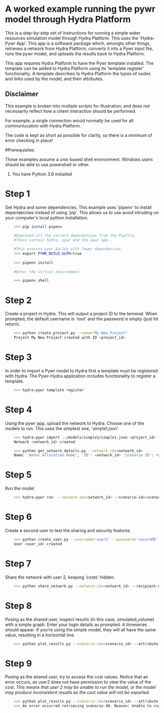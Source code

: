 # A worked example running the pywr model through Hydra Platform 
This is a step-by-step set of instructions for running a simple water resources
 simulation model through Hydra Platform. This uses the 'Hydra-Pywr App'. This app is a software package which, amongts other things, retrieves a network from Hydra Platform, converts it into a Pywr input file, runs the pywr model, and uploads the results back to Hydra Platform. 

This app requires Hydra Platform to have the Pywr template installed. The template can be added to Hydra Platform using its 'template register' functionality. A template describes to Hydra Platform the types of nodes and links used by the model, and their attributes.

## Disclaimer
This example is broken into multiple scripts for illustration, and does not necessarily reflect how a cliient interaction should be performed.

For example, a single connection would normally be used for all communiucation with Hydra Platform. 

The code is kept as short as possible for clarity, so there is a minimum of error
checking in place! 

#Prerequisites

These examples assume a unix-based shell environment. Windows users should be able
to use powershell or other.

1. You have Python 3.6 installed

# Step 1
Get Hydra and some dependencies. This example uses 'pipenv' to install dependecnies
instead of using 'pip'. This allows us to use avoid intruding on your computer's local python installation.

```bash
    >>> pip install pipenv
    
    #Download all the correct dependencies from the Pipfile.
    #These contain hydra, pywr and the pywr app..

    #This ensures pywr builds with fewer dependencies.
    >>> export PYWR_BUILD_GLPK=true
    
    >>> pipenv install
    
    #Enter the virtual environment

    >>> pipenv shell
```

# Step 2
Create a project in Hydra. This will output a project ID to the terminal.
When prompted, the default username is 'root' and the password is empty (just hit return).

```bash
    >>> python create_project.py --name="My New Project"
    Project My New Project created with ID <project_id>
```

# Step 3
In order to import a Pywr model to Hydra first a template must be registered with Hydra. The Pywr-Hydra application includes functionality to register a template.

```bash
    >>> hydra-pywr template register
```

# Step 4
Using the pywr app, upload the network to Hydra. Choose one of the models to run. This uses the simplest one, 'simple1.json'

```bash
    >>> hydra-pywr import ../models/simple1/simple1.json <project_id>
    Network <network_id> created 

    >>> python get_network_details.py --network-id=<network_id>
    Name: 'Water Allocation Demo', 'ID': <network_id> 'Scenario ID': <scenario_id>     
```

# Step 5
Run the model

```bash
    >>> hydra-pywr run  --network-id=<network_id> --scenario-id=<scenario_id>
```

# Step 6
Create a second user to test the sharing and security features

```bash
    >>> python create_user.py --username='user2' --password='secureME' 
    User <user_id> created
```

# Step 7
Share the network with user 2, keeping 'costs' hidden.

```bash
    >>> python share_network.py --network-id=<network_id> --recipient-username='user2' --hidden-attribute='cost'
```

# Step 8
Posing as the shared user, inspect results (in this case, simulated_volume) with a simple graph. Enter your login details as prompted. A timeseries should appear. If you're using the simple model, they will all have the same value, resulting in a horizontal line.

```bash
    >>> python plot_results.py --scenario-id=<scenario_id> --attribute-name=simulated_flow
```
# Step 9
Posing as the shared user, try to access the cost values. Notice that an error occurs, as user2 does
not have permission to view the value of the cost. *This means that user 2 may be unable to run the model, or the model may produce inconsistent results as the cost value will not be exported.*

```bash
    >>> python plot_results.py --scenario-id=<scenario_id> --attribute-name=cost
    >>> An error occurred retrieving scenario 48. Reason: Unable to view value for dataset cost
```

